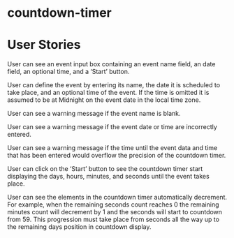 # countdown-timer

# User Stories

User can see an event input box containing an event name field, an date field, an optional time, and a ‘Start’ button.

User can define the event by entering its name, the date it is scheduled to take place, and an optional time of the event. If the time is omitted it is assumed to be at Midnight on the event date in the local time zone.

User can see a warning message if the event name is blank.

User can see a warning message if the event date or time are incorrectly entered.

User can see a warning message if the time until the event data and time that has been entered would overflow the precision of the countdown timer.

User can click on the ‘Start’ button to see the countdown timer start displaying the days, hours, minutes, and seconds until the event takes place.

User can see the elements in the countdown timer automatically decrement. For example, when the remaining seconds count reaches 0 the remaining minutes count will decrement by 1 and the seconds will start to countdown from 59. This progression must take place from seconds all the way up to the remaining days position in countdown display.
